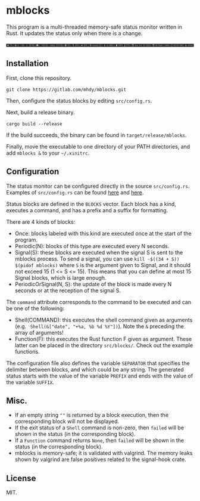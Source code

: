 # mblocks

This program is a multi-threaded memory-safe status monitor written in Rust.
It updates the status only when there is a change.

![example](./screenshots/screenshot_1.png)

## Installation

First, clone this repository.
```
git clone https://gitlab.com/mhdy/mblocks.git
```

Then, configure the status blocks by editing `src/config.rs`.

Next, build a release binary.
```
cargo build --release
```

If the build succeeds, the binary can be found in `target/release/mblocks`.

Finally, move the executable to one directory of your PATH directories, and add `mblocks &` to your `~/.xinitrc`.

## Configuration

The status monitor can be configured directly in the source `src/config.rs`.
Examples of `src/config.rs` can be found [here](https://gitlab.com/mhdy/mblocks/-/blob/master/src/config.rs) and [here](https://gitlab.com/mhdy/mde/-/blob/master/mblocks/src/config.rs).

Status blocks are defined in the `BLOCKS` vector.
Each block has a kind, executes a command, and has a prefix and a suffix for formatting.

There are 4 kinds of blocks:

- Once: blocks labeled with this kind are executed once at the start of the program.
- Periodic(N): blocks of this type are executed every N seconds.
- Signal(S): these blocks are executed when the signal S is sent to the mblocks process.
  To send a signal, you can use `kill -$((34 + S)) $(pidof mblocks)` where `S` is the argument given to Signal, and it should not exceed 15 (1 <= S <= 15).
  This means that you can define at most 15 Signal blocks, which is large enough.
- PeriodicOrSignal(N, S): the update of the block is made every N seconds or at the reception of the signal S.

The `command` attribute corresponds to the command to be executed and can be one of the following:

- Shell(COMMAND): this executes the shell command given as arguments (e.g. ` Shell(&["date", "+%a, %b %d %Y"])`). Note the `&` preceding the array of arguments!
- Function(F): this executes the Rust function F given as argument. These latter can be placed in the directory `src/blocks/`. Check out the example functions.

The configuration file also defines the variable `SEPARATOR` that specifies the delimiter between blocks, and which could be any string.
The generated status starts with the value of the variable `PREFIX` and ends with the value of the variable `SUFFIX`.

## Misc.

- If an empty string `""` is returned by a block execution, then the corresponding block will not be displayed.
- If the exit status of a `Shell` command is non-zero, then `failed` will be shown in the status (in the corresponding block).
- If a `Function` command returns `None`, then `failed` will be shown in the status (in the corresponding block).
- mblocks is memory-safe; it is validated with valgrind. The memory leaks shown by valgrind are false positives related to the signal-hook crate.

## License

MIT.
